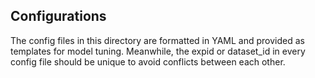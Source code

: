## Configurations

The config files in this directory are formatted in YAML and provided as templates for model tuning. Meanwhile, the expid or dataset_id in every config file should be unique to avoid conflicts between each other.

